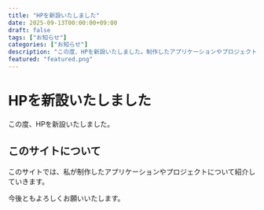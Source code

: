 ```yaml
---
title: "HPを新設いたしました"
date: 2025-09-13T00:00:00+09:00
draft: false
tags: ["お知らせ"]
categories: ["お知らせ"]
description: "この度、HPを新設いたしました。制作したアプリケーションやプロジェクトについて紹介していきます。"
featured: "featured.png"
---
```


# HPを新設いたしました

この度、HPを新設いたしました。

## このサイトについて

このサイトでは、私が制作したアプリケーションやプロジェクトについて紹介していきます。

今後ともよろしくお願いいたします。

